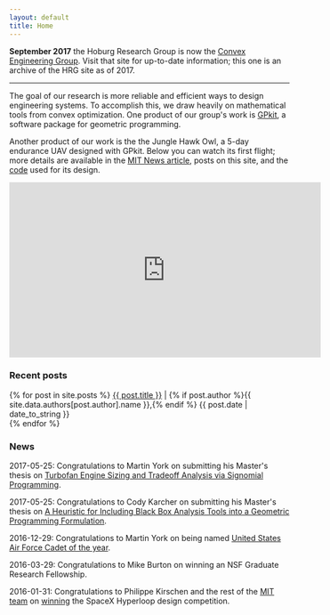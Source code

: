 ```yaml
---
layout: default
title: Home
---
```


**September 2017** the Hoburg Research Group is now the [Convex Engineering Group](https://convexengineering.github.io). Visit that site for up-to-date information; this one is an archive of the HRG site as of 2017.

---

The goal of our research is more reliable and efficient ways to design engineering systems. To accomplish this, we draw heavily on mathematical tools from convex optimization. One product of our group's work is <a href="http://gpkit.readthedocs.io/en/latest/">GPkit</a>, a software package for geometric programming.
<br>

Another product of our work is the the Jungle Hawk Owl, a 5-day endurance UAV designed with GPkit. Below you can watch its first flight; more details are available in the [MIT News article](http://news.mit.edu/2017/drones-stay-aloft-five-days-0607), posts on this site, and the [code](https://www.github.com/hoburg/jho) used for its design.
<br>
<iframe width="560" height="315" src="https://www.youtube.com/embed/HMu3x5WxpeM" frameborder="0" allowfullscreen></iframe>


### Recent posts
<div class="posts">
  {% for post in site.posts %}
    <span>
      <a href="{{ post.url }}">{{ post.title }}</a>
      |
      {% if post.author %}{{ site.data.authors[post.author].name }},{% endif %}
      {{ post.date | date_to_string }}
      <br>
    </span>
  {% endfor %}
</div>


### News
<div class="news">
<p>
  2017-05-25:
  Congratulations to Martin York on submitting his Master's thesis on <a href ="/publications/york_masters_thesis.pdf"> Turbofan Engine Sizing and Tradeoff Analysis via Signomial Programming</a>. 
</p>
<p>
  2017-05-25:
  Congratulations to Cody Karcher on submitting his Master's thesis on <a href ="/publications/karcher_masters_thesis.pdf"> A Heuristic for Including Black Box Analysis Tools into a Geometric Programming Formulation</a>. 
</p>
<p>
  2016-12-29:
  Congratulations to Martin York on being named <a href="http://news.mit.edu/2016/martin-york-named-us-air-force-cadet-of-the-year-1229">United States Air Force Cadet of the year</a>.
</p>
<p>
  2016-03-29:
  Congratulations to Mike Burton on winning an NSF Graduate Research Fellowship.
</p>
<p>
  2016-01-31:
  Congratulations to Philippe Kirschen and the rest of the 
  <a href="http://hyperloop.mit.edu/">MIT team</a>
  on
  <a href="http://www.wired.com/2016/02/mit-students-just-won-a-competition-to-design-a-hyperloop-pod/">winning</a>
  the SpaceX Hyperloop design competition.
</p>
</div>
